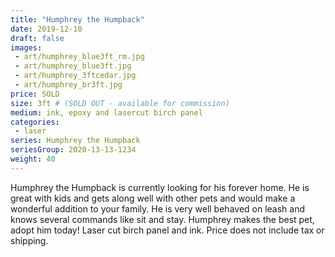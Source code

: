 ```yaml
---
title: "Humphrey the Humpback"
date: 2019-12-10
draft: false
images:
 - art/humphrey_blue3ft_rm.jpg
 - art/humphrey_blue3ft.jpg
 - art/humphrey_3ftcedar.jpg
 - art/humphrey_br3ft.jpg
price: SOLD
size: 3ft # (SOLD OUT - available for commission)
medium: ink, epoxy and lasercut birch panel
categories:
 - laser
series: Humphrey the Humpback
seriesGroup: 2020-13-13-1234
weight: 40
---
```


Humphrey the Humpback is currently looking for his forever home.
He is great with kids and gets along well with other pets and would make a wonderful addition to your family. He is very well behaved on leash and knows several commands like sit and stay. Humphrey makes the best pet, adopt him today!  Laser cut birch panel and ink. Price does not include tax or shipping.

